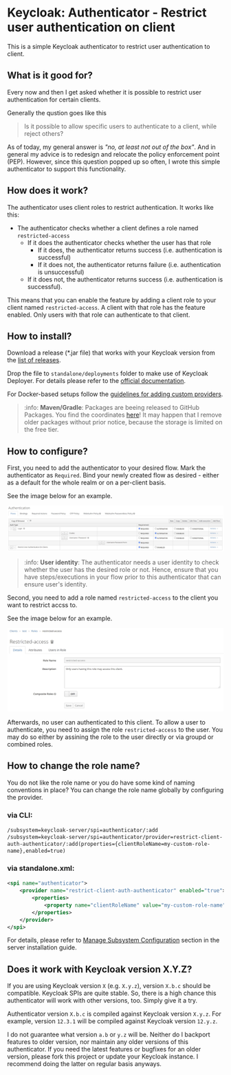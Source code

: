 # Keycloak: Authenticator - Restrict user authentication on client
This is a simple Keycloak authenticator to restrict user authentication to client.

## What is it good for?
Every now and then I get asked whether it is possible to restrict user authentication for certain clients.

Generally the qustion goes like this

> Is it possible to allow specific users to authenticate to a client, while reject others?

As of today, my general answer is _"no, at least not out of the box"_. And in general my advice is to redesign and relocate the policy enforcement point (PEP).
However, since this question popped up so often, I wrote this simple authenticator to support this functionality.

## How does it work?
The authenticator uses client roles to restrict authentication. It works like this:

* The authenticator checks whether a client defines a role named `restricted-access`
    * If it does the authenticator checks whether the user has that role
        * If it does, the authenticator returns success (i.e. authentication is successful)
        * If it does not, the authenticator returns failure (i.e. authentication is unsuccessful)
    * If it does not, the authenticator returns success (i.e. authentication is successful).

This means that you can enable the feature by adding a client role to your client named `restricted-access`.
A client with that role has the feature enabled. Only users with that role can authenticate to that client.

## How to install?

Download a release (*.jar file) that works with your Keycloak version from the [list of releases](https://github.com/sventorben/keycloak-restrict-client-auth/releases).

Drop the file to `standalone/deployments` folder to make use of Keycloak Deployer. For details please refer to the [official documentation](https://www.keycloak.org/docs/latest/server_development/#registering-provider-implementations).

For Docker-based setups follow the [guidelines for adding custom providers](https://github.com/keycloak/keycloak-containers/tree/master/server#user-content-adding-a-custom-provider).

> :info: **Maven/Gradle**: Packages are beeing released to GitHub Packages. You find the coordinates [here](https://github.com/sventorben?tab=packages&repo_name=keycloak-restrict-client-auth)! It may happen that I remove older packages without prior notice, because the storage is limited on the free tier.

## How to configure?

First, you need to add the authenticator to your desired flow. Mark the authenticator as `Required`. Bind your newly created flow as desired - either as a default for the whole realm or on a per-client basis.

See the image below for an example.

![Example flow](docs/images/flow.jpg)

> :info: **User identity**: The authenticator needs a user identity to check whether the user has the desired role or not. Hence, ensure that you have steps/executions in your flow prior to this authenticator that can ensure user's identity.

Second, you need to add a role named `restricted-access` to the client you want to restrict accss to.

See the image below for an example.

![Client role configuration](docs/images/client-role.jpg)

Afterwards, no user can authenticated to this client. To allow a user to authenticate, you need to assign the role `restricted-access` to the user. You may do so either by assining the role to the user directly or via groupd or combined roles.

## How to change the role name?

You do not like the role name or you do have some kind of naming conventions in place? You can change the role name globally by configuring the provider.

### via CLI:
```
/subsystem=keycloak-server/spi=authenticator/:add
/subsystem=keycloak-server/spi=authenticator/provider=restrict-client-auth-authenticator/:add(properties={clientRoleName=my-custom-role-name},enabled=true)
```

### via standalone.xml:
```XML
<spi name="authenticator">
    <provider name="restrict-client-auth-authenticator" enabled="true">
        <properties>
            <property name="clientRoleName" value="my-custom-role-name"/>
        </properties>
    </provider>
</spi>
```

For details, please refer to [Manage Subsystem Configuration](https://www.keycloak.org/docs/latest/server_installation/index.html#manage-subsystem-configuration) section in the server installation guide.

## Does it work with Keycloak version X.Y.Z?

If you are using Keycloak version `X` (e.g. `X.y.z`), version `X.b.c` should be compatible.
Keycloak SPIs are quite stable. So, there is a high chance this authenticator will work with other versions, too. Simply give it a try.

Authenticator version `X.b.c` is compiled against Keycloak version `X.y.z`. For example, version `12.3.1` will be compiled against Keycloak version `12.y.z`.

I do not guarantee what version `a.b` or `y.z` will be. Neither do I backport features to older version, nor maintain any older versions of this authenticator. If you need the latest features or bugfixes for an older version, please fork this project or update your Keycloak instance. I recommend doing the latter on regular basis anyways.
